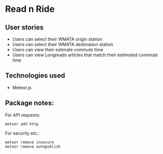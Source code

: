 # Read n Ride

## User stories

+ Users can select their WMATA origin station
+ Users can select their WMATA destination station
+ Users can view their estimate commute time
+ Users can view Longreads articles that match their estimated commute time

## Technologies used

+ Meteor.js

## Package notes:
For API requests:
```
meteor add http
```
For security etc.:
```
meteor remove insecure
meteor remove autopublish
```
